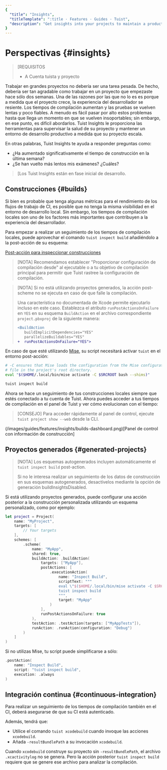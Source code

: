 ```yaml
---
{
  "title": "Insights",
  "titleTemplate": ":title · Features · Guides · Tuist",
  "description": "Get insights into your projects to maintain a product developer environment."
}
---
```

# Perspectivas {#insights}

> [REQUISITOS
> - A <LocalizedLink href="/guides/server/accounts-and-projects">Cuenta tuista y
>   proyecto</LocalizedLink>

Trabajar en grandes proyectos no debería ser una tarea pesada. De hecho, debería
ser tan agradable como trabajar en un proyecto que empezaste hace sólo dos
semanas. Una de las razones por las que no lo es es porque a medida que el
proyecto crece, la experiencia del desarrollador se resiente. Los tiempos de
compilación aumentan y las pruebas se vuelven lentas y poco fiables. A menudo es
fácil pasar por alto estos problemas hasta que llega un momento en que se
vuelven insoportables; sin embargo, en ese punto, es difícil abordarlos. Tuist
Insights le proporciona las herramientas para supervisar la salud de su proyecto
y mantener un entorno de desarrollo productivo a medida que su proyecto escala.

En otras palabras, Tuist Insights te ayuda a responder preguntas como:
- ¿Ha aumentado significativamente el tiempo de construcción en la última
  semana?
- ¿Se han vuelto más lentos mis exámenes? ¿Cuáles?

> [Los Tuist Insights están en fase inicial de desarrollo.

## Construcciones {#builds}

Si bien es probable que tenga algunas métricas para el rendimiento de los flujos
de trabajo de CI, es posible que no tenga la misma visibilidad en el entorno de
desarrollo local. Sin embargo, los tiempos de compilación locales son uno de los
factores más importantes que contribuyen a la experiencia del desarrollador.

Para empezar a realizar un seguimiento de los tiempos de compilación locales,
puede aprovechar el comando `tuist inspect build` añadiéndolo a la post-acción
de su esquema:

[Post-acción para inspeccionar
construcciones](/images/guides/features/insights/inspect-build-scheme-post-action.png)

> [NOTA] Recomendamos establecer "Proporcionar configuración de compilación
> desde" al ejecutable o a tu objetivo de compilación principal para permitir
> que Tuist rastree la configuración de compilación.

> [NOTA] Si no está utilizando
> <LocalizedLink href="/guides/features/projects">proyectos
> generados</LocalizedLink>, la acción post-scheme no se ejecuta en caso de que
> falle la compilación.
> 
> Una característica no documentada de Xcode permite ejecutarlo incluso en este
> caso. Establezca el atributo `runPostActionsOnFailure` en `YES` en su esquema
> `BuildAction` en el archivo correspondiente `project.pbxproj` de la siguiente
> manera:
> 
> ```diff
> <BuildAction
>    buildImplicitDependencies="YES"
>    parallelizeBuildables="YES"
> +  runPostActionsOnFailure="YES">
> ```

En caso de que esté utilizando [Mise](https://mise.jdx.dev/), su script
necesitará activar `tuist` en el entorno post-acción:
```sh
# -C ensures that Mise loads the configuration from the Mise configuration
# file in the project's root directory.
eval "$($HOME/.local/bin/mise activate -C $SRCROOT bash --shims)"

tuist inspect build
```


Ahora se hace un seguimiento de tus construcciones locales siempre que estés
conectado a tu cuenta de Tuist. Ahora puedes acceder a tus tiempos de
compilación en el panel de Tuist y ver cómo evolucionan con el tiempo:


> [CONSEJO] Para acceder rápidamente al panel de control, ejecute `tuist project
> show --web` desde la CLI.

(/images/guides/features/insights/builds-dashboard.png)[Panel de control con
información de construcción]

## Proyectos generados {#generated-projects}

> [NOTA] Los esquemas autogenerados incluyen automáticamente el `tuist inspect
> build` post-action.
> 
> Si no le interesa realizar un seguimiento de los datos de construcción en sus
> esquemas autogenerados, desactívelos mediante la opción de generación
> <LocalizedLink href="references/project-description/structs/tuist.generationoptions#buildinsightsdisabled">buildInsightsDisabled</LocalizedLink>.

Si está utilizando proyectos generados, puede configurar una
<LocalizedLink href="references/project-description/structs/buildaction#postactions">acción
posterior a la construcción</LocalizedLink> personalizada utilizando un esquema
personalizado, como por ejemplo:

```swift
let project = Project(
    name: "MyProject",
    targets: [
        // Your targets
    ],
    schemes: [
        .scheme(
            name: "MyApp",
            shared: true,
            buildAction: .buildAction(
                targets: ["MyApp"],
                postActions: [
                    .executionAction(
                        name: "Inspect Build",
                        scriptText: """
                        eval \"$($HOME/.local/bin/mise activate -C $SRCROOT bash --shims)\"
                        tuist inspect build
                        """,
                        target: "MyApp"
                    )
                ],
                runPostActionsOnFailure: true
            ),
            testAction: .testAction(targets: ["MyAppTests"]),
            runAction: .runAction(configuration: "Debug")
        )
    ]
)
```

Si no utilizas Mise, tu script puede simplificarse a sólo:

```swift
.postAction(
    name: "Inspect Build",
    script: "tuist inspect build",
    execution: .always
)
```

## Integración continua {#continuous-integration}

Para realizar un seguimiento de los tiempos de compilación también en el CI,
deberá asegurarse de que su CI está
<LocalizedLink href="/guides/integrations/continuous-integration#authentication">autenticado</LocalizedLink>.

Además, tendrá que:
- Utilice el comando
  <LocalizedLink href="/cli/xcodebuild#tuist-xcodebuild">`tuist
  xcodebuild`</LocalizedLink> cuando invoque las acciones `xcodebuild`.
- Añada `-resultBundlePath` a su invocación `xcodebuild`.

Cuando `xcodebuild` construye su proyecto sin `-resultBundlePath`, el archivo
`.xcactivitylog` no se genera. Pero la acción posterior `tuist inspect build`
requiere que se genere ese archivo para analizar la compilación.
